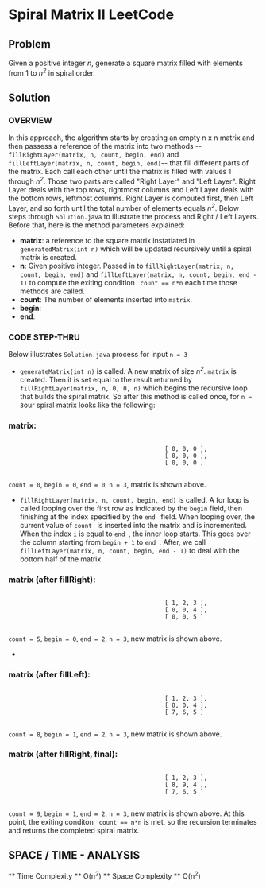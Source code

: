 # Spiral Matrix II LeetCode # 

## Problem ## 

Given a positive integer *n*, generate a square matrix filled with elements from 1 to *n<sup>2</sup>* in spiral order.

## Solution ## 

### OVERVIEW ### 
In this approach, the algorithm starts by creating an empty n x n matrix and then passess a reference of the matrix into two methods -- ``` fillRightLayer(matrix, n, count, begin, end)``` and ``` fillLeftLayer(matrix, n, count, begin, end)```-- that fill different parts of the matrix. Each call each other until the matrix is filled with values 1 through *n<sup>2</sup>*. Those two parts are called "Right Layer" and "Left Layer". Right Layer deals with the top rows, rightmost columns and Left Layer deals with the bottom rows, leftmost columns. Right Layer is computed first, then Left Layer, and so forth until the total number of elements equals *n<sup>2</sup>*. Below steps through ``` Solution.java ``` to illustrate the process and Right / Left Layers. Before that, here is the method parameters explained: 

* **matrix**: a reference to the square matrix instatiated in ```generatedMatrix(int n)``` which will be updated recursively until a spiral matrix is created. 
* **n**: Given positive integer. Passed in to ```fillRightLayer(matrix, n, count, begin, end)``` and ```fillLeftLayer(matrix, n, count, begin, end - 1)``` to compute the exiting condition ``` count == n*n``` each time those methods are called. 
* **count**: The number of elements inserted into ```matrix```. 
* **begin**:
* **end**:  

### CODE STEP-THRU ### 
Below illustrates ```Solution.java``` process for input ```n = 3```

 - ```generateMatrix(int n)``` is called. A new matrix of size *n<sup>2</sup>*. ```matrix``` is created. Then it is set equal to the result returned by ```fillRightLayer(matrix, n, 0, 0, n)``` which begins the recursive loop that builds the spiral matrix. So after this method is called once,  for ```n = 3```our spiral matrix looks like the following:  
### matrix: #### 
```
                                       
                                            [ 0, 0, 0 ],
                                            [ 0, 0, 0 ],
                                            [ 0, 0, 0 ]
                                         
```
```count = 0```, ```begin = 0```, ```end = 0```, ```n = 3```, matrix is shown above.  
- ```fillRightLayer(matrix, n, count, begin, end)``` is called. A for loop is called looping over the first row as indicated by the ```begin``` field, then finishing at the index specified by the ```end ``` field. When looping over, the current value of ```count ``` is inserted into the matrix and is incremented.  When the index ```i``` is equal to ```end ```, the inner loop starts. This goes over the column starting from ```begin + 1``` to ```end ```. After, we call ```fillLeftLayer(matrix, n, count, begin, end - 1)``` to deal with the bottom half of the matrix. 

### matrix (after fillRight): #### 
```
                                       
                                            [ 1, 2, 3 ],
                                            [ 0, 0, 4 ],
                                            [ 0, 0, 5 ]
                                         
```
```count = 5```, ```begin = 0```, ```end = 2```, ```n = 3```, new matrix is shown above. 


- 

### matrix (after fillLeft): #### 
```
                                       
                                            [ 1, 2, 3 ],
                                            [ 8, 0, 4 ],
                                            [ 7, 6, 5 ]
                                         
```
```count = 8```, ```begin = 1```, ```end = 2```, ```n = 3```, new matrix is shown above.


### matrix (after fillRight, final): #### 
```
                                       
                                            [ 1, 2, 3 ],
                                            [ 8, 9, 4 ],
                                            [ 7, 6, 5 ]
                                         
```
```count = 9```, ```begin = 1```, ```end = 2```, ```n = 3```, new matrix is shown above.
 At this point, the exiting conditon ``` count == n*n``` is met, so the recursion terminates and returns the completed spiral matrix. 


## SPACE / TIME - ANALYSIS ### 

** Time Complexity ** O(n<sup>2</sup>) 
** Space Complexity **  O(n<sup>2</sup>) 
